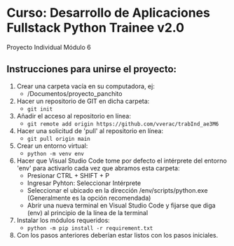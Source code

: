 # Curso: Desarrollo de Aplicaciones Fullstack Python Trainee v2.0

Proyecto Individual Módulo 6 

## Instrucciones para unirse el proyecto:

1. Crear una carpeta vacía en su computadora, ej:
   - /Documentos/proyecto_panchito
2. Hacer un repositorio de GIT en dicha carpeta:
   - `git init`
3. Añadir el acceso al repositorio en línea:
   - `git remote add origin https://github.com/vverac/trabInd_ae3M6`
4. Hacer una solicitud de 'pull' al repositorio en línea:
   - `git pull origin main`
5. Crear un entorno virtual:
   - `python -m venv env`
6. Hacer que Visual Studio Code tome por defecto el intérprete del entorno 'env' para activarlo cada vez que abramos esta carpeta:
   - Presionar CTRL + SHIFT + P
   - Ingresar Pyhton: Seleccionar Intérprete
   - Seleccionar el ubicado en la dirección /env/scripts/python.exe (Generalmente es la opción recomendada)
   - Abrir una nueva terminal en Visual Studio Code y fijarse que diga (env) al principio de la línea de la terminal
7. Instalar los módulos requeridos:
   - `python -m pip install -r requirement.txt`
8. Con los pasos anteriores deberían estar listos con los pasos iniciales.
